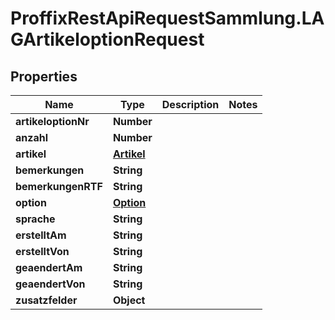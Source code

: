 # ProffixRestApiRequestSammlung.LAGArtikeloptionRequest

## Properties
Name | Type | Description | Notes
------------ | ------------- | ------------- | -------------
**artikeloptionNr** | **Number** |  | 
**anzahl** | **Number** |  | 
**artikel** | [**Artikel**](Artikel.md) |  | 
**bemerkungen** | **String** |  | 
**bemerkungenRTF** | **String** |  | 
**option** | [**Option**](Option.md) |  | 
**sprache** | **String** |  | 
**erstelltAm** | **String** |  | 
**erstelltVon** | **String** |  | 
**geaendertAm** | **String** |  | 
**geaendertVon** | **String** |  | 
**zusatzfelder** | **Object** |  | 


